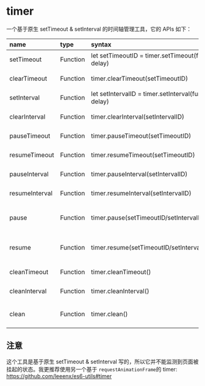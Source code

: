 # timer
一个基于原生 setTimeout & setInterval 的时间轴管理工具，它的 APIs 如下：

| name | type | syntax | detail |
| :-- | :-- | :-- | :-- |
| setTimeout | Function | let setTimeoutID = timer.setTimeout(fun, delay) | 替代原生setTimeout |
| clearTimeout | Function | timer.clearTimeout(setTimeoutID) | 清除timer.setTimeout |
| setInterval | Function | let setIntervalID = timer.setInterval(fun, delay) | 替代原生setInterval |
| clearInterval | Function | timer.clearInterval(setIntervalID) | 清除timer.clearInterval |
| pauseTimeout | Function | timer.pauseTimeout(setTimeoutID) | 暂停指定ID的setTimeout |
| resumeTimeout | Function | timer.resumeTimeout(setTimeoutID) | 恢复指定ID的setTimeout |
| pauseInterval | Function | timer.pauseInterval(setIntervalID) | 暂停指定ID的setInterval |
| resumeInterval | Function | timer.resumeInterval(setIntervalID) | 恢复指定ID的setInterval |
| pause | Function | timer.pause(setTimeoutID/setIntervalID) | 暂停指定ID的计时，如果没指定ID表示暂停所有计时 |
| resume | Function | timer.resume(setTimeoutID/setIntervalID) | 恢复指定ID的计时，如果没指定ID表示恢复所有计时 |
| cleanTimeout | Function | timer.cleanTimeout() | 清空所有的 timer.setTimeout |
| cleanInterval | Function | timer.cleanInterval() | 清空所有的 timer.setInterval |
| clean | Function | timer.clean() | 清空所有的 timer.setTimeout & timer.setInterval |

## 注意

这个工具是基于原生 setTimeout & setInterval 写的，所以它并不能监测到页面被挂起的状态。我更推荐使用另一个基于 `requestAnimationFrame`的 timer: https://github.com/leeenx/es6-utils#timer


